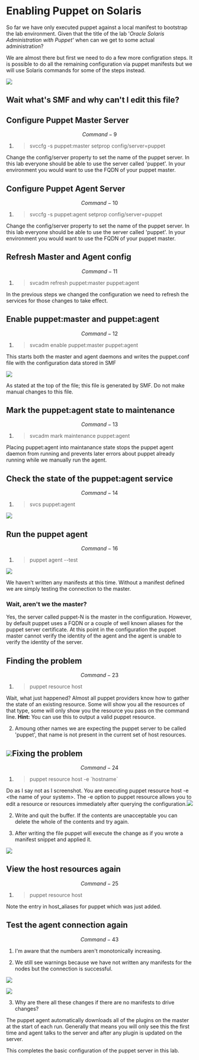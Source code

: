 # Enabling Puppet on Solaris

So far we have only executed puppet against a local manifest to bootstrap the lab environment. Given that the title of the lab '_Oracle Solaris Administration with Puppet'_ when can we get to some actual administration?

We are almost there but first we need to do a few more configration steps. It is possible to do all the remaining configuration via puppet manifests but we will use Solaris commands for some of the steps instead.

![](/images/SETUP-008.0-svccfg-svcadm.png)

## Wait what's SMF and why can't I edit this file?

## Configure Puppet Master Server
$$Command-9$$

1. > svccfg -s puppet:master setprop config/server=puppet

 Change the config/server property to set the name of the puppet server. In this lab everyone should be able to use the server called 'puppet'. In your environment you would want to use the FQDN of your puppet master.

## Configure Puppet Agent Server
$$Command-10$$

1. > svccfg -s puppet:agent setprop config/server=puppet

 Change the config/server property to set the name of the puppet server. In this lab everyone should be able to use the server called 'puppet'. In your environment you would want to use the FQDN of your puppet master.

## Refresh Master and Agent config
$$Command-11$$

1. > svcadm refresh puppet:master puppet:agent

 In the previous steps we changed the configuration we need to refresh the services for those changes to take effect.

## Enable puppet:master and puppet:agent
$$Command-12$$

1. > svcadm enable puppet:master puppet:agent

 This starts both the master and agent daemons and writes the puppet.conf file with the configuration data stored in SMF

 ![](/images/SETUP-008.1-puppet-conf.png)

 As stated at the top of the file; this file is generated by SMF. Do not make manual changes to this file.

## Mark the puppet:agent state to maintenance
$$Command-13$$

1. > svcadm mark maintenance puppet:agent

 Placing puppet:agent into maintanance state stops the puppet agent daemon from running and prevents later errors about puppet already running while we manually run the agent.

## Check the state of the puppet:agent service
$$Command-14$$

1. > svcs puppet:agent

 ![](/images/SETUP-008.2-maintenance.png)

## Run the puppet agent
$$Command-16$$

1. > puppet agent --test

 ![](/images/SETUP-008.3-agent--test.png)

 We haven't written any manifests at this time. Without a manifest defined we are simply testing the connection to the master.

 ### Wait, aren't we the master?

 Yes, the server called puppet-N is the master in the configuration. However, by default puppet uses a FQDN or a couple of well known aliases for the puppet server certificate. At this point in the configuration the puppet master cannot verify the identity of the agent and the agent is unable to verify the identity of the server.

## Finding the problem
$$Command-23$$

1. > puppet resource host

 Wait, what just happened? Almost all puppet providers know how to gather the state of an existing resource. Some will show you all the resources of that type, some will only show you the resource you pass on the command line. **Hint:** You can use this to output a valid puppet resource.

2. Amoung other names we are expecting the puppet server to be called 'puppet', that name is not present in the current set of host resources.

 ## ![](/images/SETUP-008.4-resource-host.png)Fixing the problem
$$Command - 24$$

1. > puppet resource host -e \`hostname\`

 Do as I say not as I screenshot. You are executing puppet resource host -e &lt;the name of your system&gt;. The -e option to puppet resource allows you to edit a resource or resources immediately after querying the configuration.![](/images/SETUP-008.5-resource-host-e.png)

2. Write and quit the buffer. If the contents are unacceptable you can delete the whole of the contents and try again.

3. After writing the file puppet will execute the change as if you wrote a manifest snippet and applied it.

 ![](/images/SETUP-008.6-resource-host-after.png)

## View the host resources again
$$Command - 25$$

1. > puppet resource host

 Note the entry in host\_aliases for puppet which was just added.

## Test the agent connection again 
$$Command - 43$$

1. I'm aware that the numbers aren't monotonically increasing.

2. We still see warnings because we have not written any manifests for the nodes but the connection is successful.

 ![](/images/SETUP-008.7-puppet-agent-test.png)

 ![](/images/SETUP-008.8-puppet-agent-test-cont.png)

3. Why are there all these changes if there are no manifests to drive changes?

 The puppet agent automatically downloads all of the plugins on the master at the start of each run. Generally that means you will only see this the first time and agent talks to the server and after any plugin is updated on the server.

This completes the basic configuration of the puppet server in this lab.


